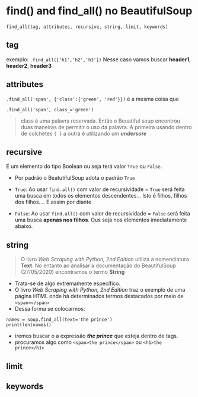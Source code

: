 # find() and find_all() no BeautifulSoup

```find_all(tag, attributes, recursive, string, limit, keywords)```

## tag
exemplo: 
```.find_all(['h1','h2','h3'])```
Nesse caso vamos buscar __header1__, __header2__, __header3__

## attributes
```.find_all('span', {'class':{'green', 'red'}})```
é a mesma coisa que

```.find_all('span', class_='green')```
> class é uma palavra reservada.  Então o Beuatiful soup encontrou duas maneiras de permitir o uso da palavra. A primeira usando dentro de colchetes 
```{ }``` a outra é utilizando um *__undersore__*

## recursive
É um elemento do tipo Boolean ou seja terá valor ```True``` ou ```False```.
- Por padrão o BeatutifulSoup adota o padrão ```True```

- ```True```: Ao usar ```find.all()``` com valor de recursividade = ```True``` será feita uma busca em todos os elementos descendentes...  Isto é filhos, filhos dos filhos.... E assim por diante
- ```False```: Ao usar ```find.all()``` com valor de recursividade = ```False``` será feita uma busca __apenas nos filhos__. Ous seja nos elementos imediatamente abaixo. 


## string
> O livro _Web Scraping with Python, 2nd Edition_ utiliza a nomenclatura __Text__.  No entanto ao analisar a documentação do BeautifulSoup (27/05/2020) encontramos o termo __String__

- Trata-se de algo extremamente específico.
- O livro _Web Scraping with Python, 2nd Edition_ traz o exemplo de uma página HTML onde há determinados termos destacados por meio de ```<span></span>``` 
- Dessa forma se colocarmos:

```
names = soup.find_all(text='the prince')
print(len(names))
```
- iremos buscar o a expressão *__the prince__* que  esteja dentro de tags.
- procuramos algo como ```<span>the prince</span>``` ou ```<h1>the prince</h1>```

## limit

## keywords

